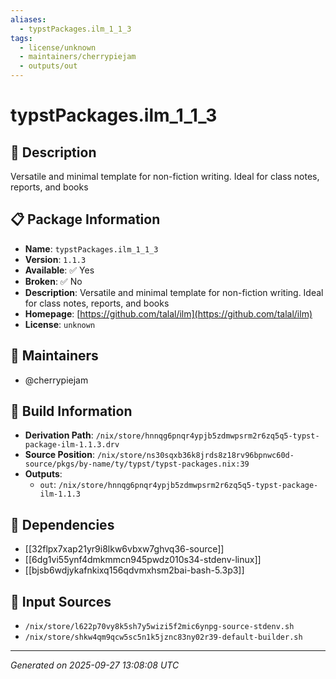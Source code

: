 ```yaml
---
aliases:
  - typstPackages.ilm_1_1_3
tags:
  - license/unknown
  - maintainers/cherrypiejam
  - outputs/out
---
```


# typstPackages.ilm_1_1_3

## 📝 Description

Versatile and minimal template for non-fiction writing. Ideal for class notes, reports, and books

## 📋 Package Information

- **Name**: `typstPackages.ilm_1_1_3`
- **Version**: `1.1.3`
- **Available**: ✅ Yes
- **Broken**: ✅ No
- **Description**: Versatile and minimal template for non-fiction writing. Ideal for class notes, reports, and books
- **Homepage**: [https://github.com/talal/ilm](https://github.com/talal/ilm)
- **License**: `unknown`
## 👥 Maintainers

- @cherrypiejam


## 🔧 Build Information

- **Derivation Path**: `/nix/store/hnnqg6pnqr4ypjb5zdmwpsrm2r6zq5q5-typst-package-ilm-1.1.3.drv`
- **Source Position**: `/nix/store/ns30sqxb36k8jrds8z18rv96bpnwc60d-source/pkgs/by-name/ty/typst/typst-packages.nix:39`
- **Outputs**:
  - `out`:  `/nix/store/hnnqg6pnqr4ypjb5zdmwpsrm2r6zq5q5-typst-package-ilm-1.1.3`

## 🔗 Dependencies

- [[32flpx7xap21yr9i8lkw6vbxw7ghvq36-source]]
- [[6dg1vi55ynf4dmkmmcn945pwdz010s34-stdenv-linux]]
- [[bjsb6wdjykafnkixq156qdvmxhsm2bai-bash-5.3p3]]

## 📁 Input Sources

- `/nix/store/l622p70vy8k5sh7y5wizi5f2mic6ynpg-source-stdenv.sh`
- `/nix/store/shkw4qm9qcw5sc5n1k5jznc83ny02r39-default-builder.sh`

---
*Generated on 2025-09-27 13:08:08 UTC*
